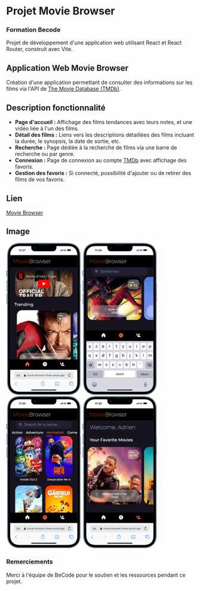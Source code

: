 # Projet Movie Browser

### Formation Becode
Projet de développement d'une application web utilisant React et React Router, construit avec Vite.

## Application Web Movie Browser
Création d'une application permettant de consulter des informations sur les films via l'API de [The Movie Database (TMDb)](https://www.themoviedb.org/).

## Description fonctionnalité

- **Page d'accueil :** Affichage des films tendances avec leurs notes, et une vidéo liée à l'un des films.
- **Détail des films :** Liens vers les descriptions détaillées des films incluant la durée, le synopsis, la date de sortie, etc.
- **Recherche :** Page dédiée à la recherche de films via une barre de recherche ou par genre.
- **Connexion :** Page de connexion au compte [TMDb](https://www.themoviedb.org/) avec affichage des favoris.
- **Gestion des favoris :** Si connecté, possibilité d'ajouter ou de retirer des films de vos favoris.

## Lien

[Movie Browser](https://movie-browser-three.vercel.app/)

## Image

<p align="left">
<img src="src/assets/picture/readme/iPhone-13-PRO-movie-browser-three.vercel.app.png" alt="Capture d'écran de l'application" width="200"/>
<img src="src/assets/picture/readme/iPhone-13-PRO-movie-browser-three.vercel.app(1).png" alt="Capture d'écran de l'application" width="200"/>
<img src="src/assets/picture/readme/iPhone-13-PRO-movie-browser-three.vercel.app(2).png" alt="Capture d'écran de l'application" width="200"/>
<img src="src/assets/picture/readme/iPhone-13-PRO-movie-browser-three.vercel.app(3).png" alt="Capture d'écran de l'application" width="200"/>
</p>

### Remerciements
Merci à l'équipe de BeCode pour le soutien et les ressources pendant ce projet.
